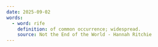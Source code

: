 ```yaml
---
date: 2025-09-02
words:
  - word: rife
    definition: of common occurrence; widespread.
    source: Not the End of the World - Hannah Ritchie
---
```

